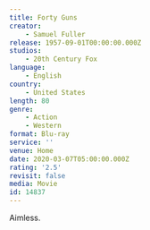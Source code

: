 ```yaml
---
title: Forty Guns
creator:
    - Samuel Fuller
release: 1957-09-01T00:00:00.000Z
studios:
    - 20th Century Fox
language:
    - English
country:
    - United States
length: 80
genre:
    - Action
    - Western
format: Blu-ray
service: ''
venue: Home
date: 2020-03-07T05:00:00.000Z
rating: '2.5'
revisit: false
media: Movie
id: 14837
---
```


Aimless.
